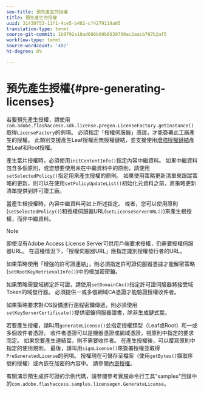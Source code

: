 ```yaml
---
seo-title: 預先產生的授權
title: 預先產生的授權
uuid: 31430753-11f1-4ce5-b402-cf4279119a05
translation-type: tm+mt
source-git-commit: 1b9792a10ad606b99b6639799ac2aacb707b2af5
workflow-type: tm+mt
source-wordcount: '402'
ht-degree: 0%

---
```



# 預先產生授權{#pre-generating-licenses}

若要預先產生授權，請使用`com.adobe.flashaccess.sdk.license.pregen.LicenseFactory.getInstance()`取得`LicenseFactory`的例項。 必須指定「授權伺服器」憑證，才能簽署此工廠產生的授權。 此類別支援產生Leaf授權而無授權鏈結，並支援使用[增強授權鏈結](../../aaxs-protecting-content/content-introduction/content-usage-rules/content-other-policy-options/content-enhanced-license-chaining.md)產生Leaf和Root授權。

產生葉片授權時，必須使用`initContentInfo()`指定內容中繼資料。 如果中繼資料包含多個原則，或您想要使用未在中繼資料中的原則，請使用`setSelectedPolicy()`指定用來產生授權的原則。 如果使用策略更新清單來跟蹤策略的更新，則可以在使用`setPolicyUpdateList()`初始化元資料之前，將策略更新清單提供到許可證工廠。

當產生根授權時，內容中繼資料可如上所述指定。 或者，您可以使用原則(`setSelectedPolicy()`)和授權伺服器URL(`setLicenseServerURL()`)來產生根授權，而非中繼資料。

>[!NOTE]
>
>即使沒有Adobe Access License Server可供用戶端要求授權，仍需要授權伺服器URL。 在這種情況下，「授權伺服器URL」應指定識別授權發行者的URL。

如果策略使用「增強的許可證連結」，則必須指定許可證伺服器憑據才能解密策略(`setRootKeyRetrievalInfo()`)中的根加密密鑰。

如果策略需要域綁定許可證，請使用`setDomainCAs()`指定許可證伺服器將接受域Token的域發行器。 必須提供一或多個網域CA憑證才能驗證授權收件者。

如果策略要求對iOS設備進行遠程密鑰傳遞，則必須使用`setKeyServerCertificate()`提供密鑰伺服器證書，除非生成鏈式葉。

若要產生授權，請叫用`generateLicense()`並指定授權類型（Leaf或Root）和一或多個收件者憑證。 收件者憑證可以是機器憑證或網域憑證，視原則中指定的要求而定。 如果您要產生連結葉，則不需要收件者。 在產生授權後，可以覆寫原則中指定的使用規則。 最後，請叫用`signLicense()`來簽署授權並取得`PreGeneratedLicense`的例項。 授權現在可儲存至檔案（使用`getBytes()`擷取序號的授權）或內嵌在加密的內容中。 請參閱[內嵌授權](../../aaxs-protecting-content/content-pre-generating-and-embedded-licenses/content-embedding-licenses.md)。

有關演示預生成許可證的示例代碼，請參閱參考實施命令行工具&quot;samples&quot;目錄中的`com.adobe.flashaccess.samples.licensegen.GenerateLicense`。
